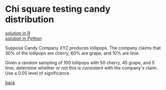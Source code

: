 # Chi square testing candy distribution

[solution in R](solution-r.md) <br>
[solution in Python](solution-python.md)

Suppose Candy Company XYZ produces lollipops. The company claims that 30% of the lollipops are cherry, 60% are grape, and 10% are lime.

Given a random sampling of 100 lollipops with 50 cherry, 45 grape, and 5 lime, determine whether or not this is consistent with the company's claim. Use a 0.05 level of significance.

[back](https://project-dmaestro.github.io/data-interview-qs/)
